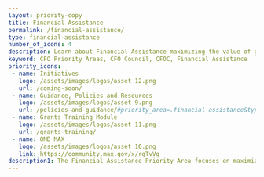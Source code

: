```yaml
---
layout: priority-copy
title: Financial Assistance
permalink: /financial-assistance/
type: financial-assistance
number_of_icons: 4
description: Learn about Financial Assistance maximizing the value of grant funding.
keyword: CFO Priority Areas, CFO Council, CFOC, Financial Assistance
priority_icons: 
 - name: Initiatives
   logo: /assets/images/logos/asset 12.png
   url: /coming-soon/
 - name: Guidance, Policies and Resources
   logo: /assets/images/logos/asset 9.png
   url: /policies-and-guidance/#priority_area=.financial-assistance&type=*
 - name: Grants Training Module
   logo: /assets/images/logos/asset 11.png
   url: /grants-training/
 - name: OMB MAX
   logo: /assets/images/logos/asset 10.png
   link: https://community.max.gov/x/rgTvVg   
description1: The Financial Assistance Priority Area focuses on maximizing the value of grant funding by applying a risk-based, data-driven framework that balances compliance requirements with demonstrating successful results for the American taxpayer.
---
```




